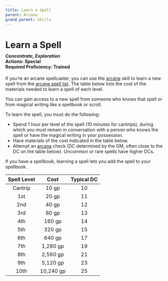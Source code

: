 ```yaml
---
title: Learn a Spell
parent: Arcana
grand_parent: Skills
---
```


# Learn a Spell

<div style="margin-top:-10px;"></div>

#### *Concentrate, Exploration*<br>**Actions:** Special<br>**Required Proficiency:** Trained
If you’re an arcane spellcaster, you can use the [arcana](https://stormchaserroleplaying.com/stormchaserRPG/Skills/Arcana/) skill to learn a new spell from the [arcane spell list](https://stormchaserroleplaying.com/stormchaserRPG/Spells/Lists/Arcane/). The table below lists the cost of the materials needed to learn a spell of each level.

You can gain access to a new spell from someone who knows that spell or from magical writing like a spellbook or scroll.

To learn the spell, you must do the following:
* Spend 1 hour per level of the spell (10 minutes for cantrips), during which you must remain in conversation with a person who knows the spell or have the magical writing in your possession.
* Have materials of the cost indicated in the table below.
* Attempt an [arcana](https://stormchaserroleplaying.com/stormchaserRPG/Skills/Arcana/) check (DC determined by the GM, often close to the DC on the table below). Uncommon or rare spells have higher DCs.

If you have a spellbook, learning a spell lets you add the spell to your spellbook.

| Spell Level | Cost | Typical DC |
|:-----------:|:----:|:----------:|
| Cantrip | 10 gp | 10 |
| 1st | 20 gp | 11 |
| 2nd | 40 gp | 12 |
| 3rd | 80 gp | 13 |
| 4th | 160 gp | 14 |
| 5th | 320 gp | 15 |
| 6th | 640 gp | 17 |
| 7th | 1,280 gp | 19 |
| 8th | 2,560 gp | 21 |
| 9th | 5,120 gp | 23 |
| 10th | 10,240 gp | 25 |
